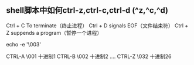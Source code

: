 ## shell脚本中如何ctrl-z,ctrl-c,ctrl-d (^z,^c,^d) ##

Ctrl + C To terminate（终止进程）
Ctrl + D signals EOF（文件结束符）
Ctrl + Z suppends a program（暂停一个进程）

echo -e '\003'


CTRL-A \001   十进制1
CTRL-B \002   十进制2
....
CTRL-Z \032   十进制26